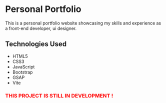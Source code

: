 # Personal Portfolio
This is a personal portfolio website showcasing my skills and experience as a front-end developer, ui designer.

## Technologies Used

* HTML5
* CSS3
* JavaScript
* Bootstrap
* GSAP
* Vite

### <span style="color: red;">THIS PROJECT IS STILL IN DEVELOPMENT !</span>
